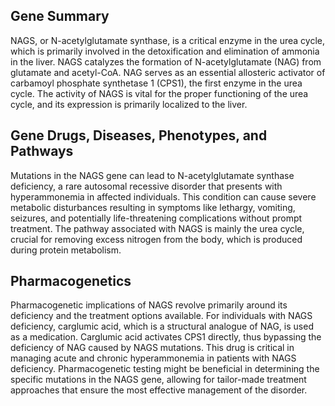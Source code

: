 ## Gene Summary
NAGS, or N-acetylglutamate synthase, is a critical enzyme in the urea cycle, which is primarily involved in the detoxification and elimination of ammonia in the liver. NAGS catalyzes the formation of N-acetylglutamate (NAG) from glutamate and acetyl-CoA. NAG serves as an essential allosteric activator of carbamoyl phosphate synthetase 1 (CPS1), the first enzyme in the urea cycle. The activity of NAGS is vital for the proper functioning of the urea cycle, and its expression is primarily localized to the liver.

## Gene Drugs, Diseases, Phenotypes, and Pathways
Mutations in the NAGS gene can lead to N-acetylglutamate synthase deficiency, a rare autosomal recessive disorder that presents with hyperammonemia in affected individuals. This condition can cause severe metabolic disturbances resulting in symptoms like lethargy, vomiting, seizures, and potentially life-threatening complications without prompt treatment. The pathway associated with NAGS is mainly the urea cycle, crucial for removing excess nitrogen from the body, which is produced during protein metabolism. 

## Pharmacogenetics
Pharmacogenetic implications of NAGS revolve primarily around its deficiency and the treatment options available. For individuals with NAGS deficiency, carglumic acid, which is a structural analogue of NAG, is used as a medication. Carglumic acid activates CPS1 directly, thus bypassing the deficiency of NAG caused by NAGS mutations. This drug is critical in managing acute and chronic hyperammonemia in patients with NAGS deficiency. Pharmacogenetic testing might be beneficial in determining the specific mutations in the NAGS gene, allowing for tailor-made treatment approaches that ensure the most effective management of the disorder.